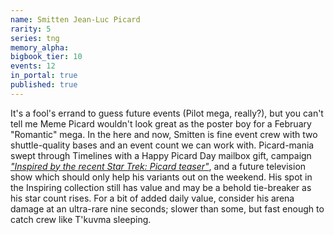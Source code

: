 ```yaml
---
name: Smitten Jean-Luc Picard
rarity: 5
series: tng
memory_alpha:
bigbook_tier: 10
events: 12
in_portal: true
published: true
---
```


 It's a fool's errand to guess future events (Pilot mega, really?), but you can't tell me Meme Picard wouldn't look great as the poster boy for a February "Romantic" mega. In the here and now, Smitten is fine event crew with two shuttle-quality bases and an event count we can work with. Picard-mania swept through Timelines with a Happy Picard Day mailbox gift, campaign [_"Inspired by the recent Star Trek: Picard teaser"_](https://forum.disruptorbeam.com/stt/discussion/13946/june-campaign-announcement#latest), and a future television show which should only help his variants out on the weekend. His spot in the Inspiring collection still has value and may be a behold tie-breaker as his star count rises. For a bit of added daily value, consider his arena damage at an ultra-rare nine seconds; slower than some, but fast enough to catch crew like T'kuvma sleeping.
